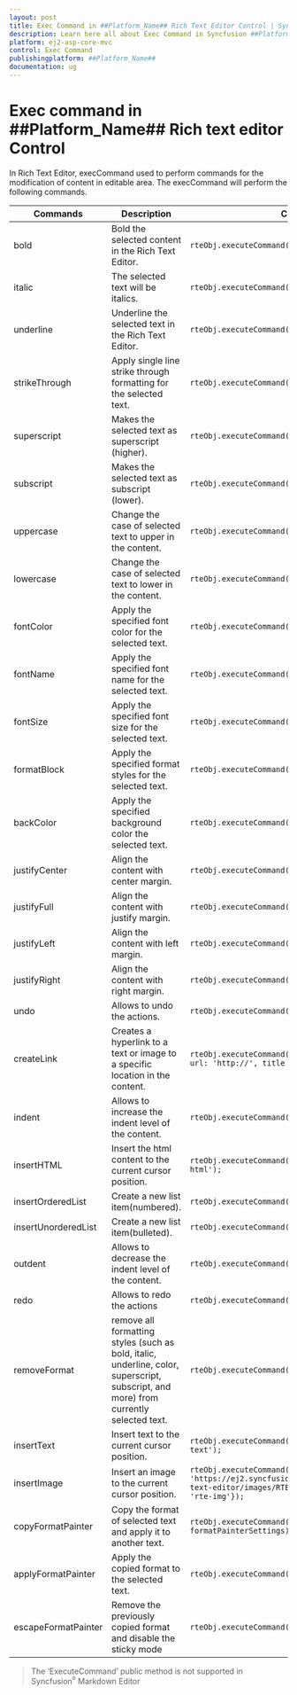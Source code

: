 ```yaml
---
layout: post
title: Exec Command in ##Platform_Name## Rich Text Editor Control | Syncfusion
description: Learn here all about Exec Command in Syncfusion ##Platform_Name## Rich Text Editor Control of Syncfusion Essential JS 2 and more.
platform: ej2-asp-core-mvc
control: Exec Command
publishingplatform: ##Platform_Name##
documentation: ug
---
```


# Exec command in ##Platform_Name## Rich text editor Control

In Rich Text Editor, execCommand used to perform commands for the modification of content in editable area. The execCommand will perform the following commands.

| Commands | Description | Code snippets |
|----------------|---------| -----------|
| bold | Bold the selected content in the Rich Text Editor. |`rteObj.executeCommand('bold');`|
| italic | The selected text will be italics. |`rteObj.executeCommand('italic');`|
| underline | Underline the selected text in the Rich Text Editor. |`rteObj.executeCommand('underline');`|
| strikeThrough | Apply single line strike through formatting for the selected text. |`rteObj.executeCommand('strikeThrough');`|
| superscript | Makes the selected text as superscript (higher). |`rteObj.executeCommand('superscript');`|
| subscript | Makes the selected text as subscript (lower). |`rteObj.executeCommand('subscript');`|
| uppercase | Change the case of selected text to upper  in the content. |`rteObj.executeCommand('uppercase');`|
| lowercase | Change the case of selected text to lower in the content. |`rteObj.executeCommand('uppercase');`|
| fontColor | Apply the specified font color for the selected text. |`rteObj.executeCommand('fontColor', 'yellow');`|
| fontName | Apply the specified font name for the selected text. |`rteObj.executeCommand('fontName', 'Arial');`|
| fontSize | Apply the specified font size for the selected text. |`rteObj.executeCommand('fontSize', '10pt');`|
| formatBlock | Apply the specified format styles for the selected text. |`rteObj.executeCommand('formatBlock', 'H1');`|
| backColor | Apply the specified background color the selected text. | `rteObj.executeCommand('backColor', 'red');`|
| justifyCenter | Align the content with center margin. | `rteObj.executeCommand('justifyCenter');`|
| justifyFull | Align the content with justify margin. |`rteObj.executeCommand('justifyFull');`|
| justifyLeft | Align the content with left margin. | `rteObj.executeCommand('justifyLeft');`|
| justifyRight | Align the content with right margin. | `rteObj.executeCommand('justifyLeft');`|
| undo | Allows to undo the actions. | `rteObj.executeCommand('undo');`|
| createLink | Creates a hyperlink to a text or image to a specific location in the content. | `rteObj.executeCommand('createLink',{ text: 'Links', url: 'http://', title : 'Link' });` |
| indent | Allows to increase the indent level of the content. | `rteObj.executeCommand('indent');`|
| insertHTML | Insert the html content to the current cursor position. | `rteObj.executeCommand('insertHTML', 'inserted an html');`|
| insertOrderedList | Create a new list item(numbered). | `rteObj.executeCommand('insertOrderedList');`|
| insertUnorderedList | Create a new list item(bulleted). |`rteObj.executeCommand('insertUnorderedList');`|
| outdent | Allows to decrease the indent level of the content. | `rteObj.executeCommand('outdent');`|
| redo | Allows to redo the actions | `rteObj.executeCommand('redo');`|
| removeFormat | remove all formatting styles (such as bold, italic, underline, color, superscript, subscript, and more) from currently selected text. |`rteObj.executeCommand('removeFormat');`|
| insertText | Insert text to the current cursor position. | `rteObj.executeCommand('insertText', 'inserted a text');` |
| insertImage | Insert an image to the current cursor position. | `rteObj.executeCommand('insertImage', { url: 'https://ej2.syncfusion.com/javascript/demos/src/rich-text-editor/images/RTEImage-Feather.png', cssClass: 'rte-img'});` |
| copyFormatPainter | Copy the format of selected text and apply it to another text. | `rteObj.executeCommand('copyFormatPainter', formatPainterSettings);`|
| applyFormatPainter | Apply the copied format to the selected text. | `rteObj.executeCommand('applyFormatPainter');`|
| escapeFormatPainter | Remove the previously copied format and disable the sticky mode | `rteObj.executeCommand('escapeFormatPainter');`|

> The ‘ExecuteCommand’ public method is not supported in Syncfusion<sup style="font-size:70%">&reg;</sup> Markdown Editor
